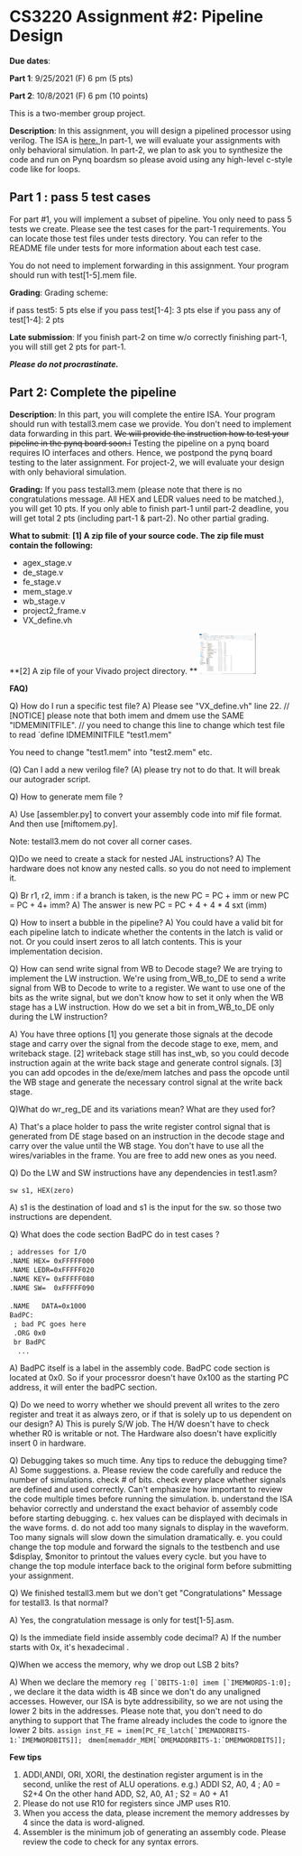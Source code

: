 # CS3220 Assignment #2: Pipeline Design 

**Due dates**: 

**Part 1**: 9/25/2021 (F) 6 pm  (5 pts)

**Part 2**: 10/8/2021 (F) 6 pm  (10 points)

This is a two-member group project. 


**Description**:
In this assignment, you will design a pipelined processor using
verilog. The ISA is <a href="projectisa.pdf"> here. </a>  In part-1, we will evaluate your assignments with only
behavioral simulation. In part-2, we plan to ask you to synthesize the
code and run on Pynq boardsm so please avoid using any high-level c-style code like for loops. 

## Part 1 : pass 5 test cases 
For part #1, you will implement a subset of pipeline. You  only need to pass 5 tests we create. Please see the test cases for the part-1 requirements. You can locate those test files under tests directory. You can refer to the README file under tests for more information about each test case. 

You do not need to implement forwarding in this assignment. Your program should run with test[1-5].mem file.  


**Grading**: 
Grading scheme: 

if pass test5: 5 pts 
else if you pass test[1-4]: 3 pts 
else if you pass any of test[1-4]: 2 pts 

**Late submission**: 
If you finish part-2 on time w/o correctly finishing part-1, you will
still get 2 pts for part-1. 


***Please do not procrastinate.*** 

## Part 2: Complete the pipeline  

**Description**: 
In this part, you will complete the entire ISA. Your program should
run with testall3.mem case we provide. You don't need to implement
data forwarding in this part.  ~~We will provide the instruction how to
test your pipeline in the pynq board soon.i~~ Testing the pipeline on a pynq  board requires IO interfaces and others. Hence, we postpond the pynq board testing to the later assignment. 
For project-2, we will evaluate your design with only behavioral simulation.  

**Grading:** If you pass testall3.mem (please note that there is no congratulations message. All HEX and LEDR values need to be matched.), you will get 10 pts. 
If you only able to finish part-1 until part-2 deadline, you will get total 2 pts (including part-1 & part-2). 
No other partial grading. 

**What to submit**:
**[1] A zip file of your source code. The zip file must contain the following:**

* agex_stage.v
* de_stage.v
* fe_stage.v
* mem_stage.v
* wb_stage.v
* project2_frame.v
* VX_define.vh

**[2] A zip file of your Vivado project directory. **
<img src="prj_dir.png" width="100" >

**FAQ)**

Q) How do I run a specific test file? 
A) Please see "VX_define.vh" line 22.
 // [NOTICE] please note that both imem and dmem use the SAME "IDMEMINITFILE".
  // you need to change this line to change which test file to read 
  `define IDMEMINITFILE  "test1.mem"
 
You need to change "test1.mem" into "test2.mem" etc. 


(Q) Can I add a new verilog file? 
(A) please try not to do that. It will break our autograder script. 



Q) How to generate mem file ?

A) Use [assembler.py] to convert your assembly code into mif file format. And then use [miftomem.py]. 

Note:
testall3.mem do not cover all corner cases.


Q)Do we need to create a stack for nested JAL instructions? 
A) The hardware does not know any nested calls. so you do not need to implement it. 


Q) Br r1, r2, imm : if a branch is taken, is the new PC = PC + imm or new PC = PC + 4+ imm? 
A) The answer is new PC = PC + 4 + 4 * 4 sxt (imm)


Q) How to insert a bubble in the pipeline?
A) You could have a valid bit for each pipeline latch to indicate
whether the contents in the latch is valid or not. Or you could insert
zeros to all latch contents. This is your implementation decision.

Q) How can send write signal from WB to Decode stage? We are trying to
implement the LW instruction.  We're using from_WB_to_DE to send a write signal from WB to Decode to write to a register. We want to use one of the bits as the write signal, but we don't know how to set it only when the WB stage has a LW instruction. How do we set a bit in from_WB_to_DE only during the LW instruction?

A) 
You have three options
[1] you generate those signals at the decode stage and carry over the signal from the decode stage to exe, mem, and writeback stage.
[2] writeback stage still has inst_wb, so you could decode instruction
again at the write back stage and generate control signals.
[3] you can add opcodes in the de/exe/mem latches and pass the opcode until the WB stage and generate the necessary control signal at the write back stage.


Q)What do wr_reg_DE and its variations mean? What are they used for?

A) That's a place holder to pass the write register control signal
that is generated from DE stage based on an instruction in the decode
stage and carry over the value until the WB stage. You don't have to use all the wires/variables in the frame.
You are free to add new ones as you need.

Q) Do the LW and SW instructions have any dependencies in test1.asm?

``` lw s1, DATA(zero)
sw s1, HEX(zero)
``` 
A)  s1 is the destination of load and s1 is the input for the sw. so
those two instructions are dependent. 


Q) What does the code section BadPC do in test cases ?
```
; addresses for I/O
.NAME HEX= 0xFFFFF000
.NAME LEDR=0xFFFFF020
.NAME KEY= 0xFFFFF080
.NAME SW=  0xFFFFF090

.NAME   DATA=0x1000
BadPC: 
 ; bad PC goes here
 .ORG 0x0
 br BadPC
  ...
```
A) BadPC itself is a label in the assembly code.
BadPC code section is located at 0x0. So if your processror doesn't
have 0x100 as the starting PC address, it will enter the badPC
section. 


Q) Do we need to worry whether  we should prevent all writes to the zero register and treat it as always zero, or if that is solely up to us dependent on our design? 
A) This is purely S/W job. The H/W doesn't have to check whether R0 is writable or not. The Hardware also doesn't have explicitly insert 0 in hardware. 



Q) Debugging takes so much time. Any tips to reduce the debugging time? 
A) Some suggestions. 
a. Please review the code carefully and reduce the number of simulations. check # of bits. check every place whether signals are defined and used correctly.
Can't emphasize how important to review the code multiple times before running the simulation.
b. understand the ISA behavior correctly and understand the exact behavior of assembly code before starting debugging.
c. hex values can be displayed with decimals in the wave forms.
d. do not add too many signals to display in the waveform. Too many signals will slow down the simulation dramatically.
e. you could change the top module and forward the signals to the testbench and use $display, $monitor to printout the values every cycle. but you have to change the top module interface back to the original form before submitting your assignment.



Q) We finished testall3.mem but we don't get "Congratulations" Message
for testall3. Is that normal?

A) Yes, the congratulation message is only for test[1-5].asm.

Q)  Is the immediate field inside assembly code decimal?
A) If the number starts with 0x, it's hexadecimal .

Q)When we access the memory, why we drop out LSB 2 bits? 

A) When we declare the memory ```reg [`DBITS-1:0] imem [`IMEMWORDS-1:0]; ```, we declare it the data width is 4B since we don't do any unaligned accesses. 
However, our ISA is byte addressibility, so we are not using the lower 2 bits in the addresses.  Please note that, you don't need to do anything to support that 
The frame already includes the code to ignore the lower 2 bits. 
  ```assign inst_FE = imem[PC_FE_latch[`IMEMADDRBITS-1:`IMEMWORDBITS]]; ```
```dmem[memaddr_MEM[`DMEMADDRBITS-1:`DMEMWORDBITS]]; ``` 




**Few tips**
1) ADDI,ANDI, ORI, XORI,  the destination register argument is in the second, unlike the rest of ALU operations.
e.g.) ADDI S2, A0, 4 ;  A0 = S2+4
On the other hand ADD, S2, A0, A1 ; S2 = A0 + A1
2) Please do not use R10 for registers since JMP uses R10.
3) When you access the data, please increment the memory addresses by 4 since the data is word-aligned.
4) Assembler is the minimum job of generating an assembly code. Please review the code to check for any syntax errors.




